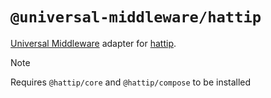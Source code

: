 # `@universal-middleware/hattip`

[Universal Middleware](https://github.com/magne4000/universal-middleware) adapter for [hattip](https://github.com/hattipjs/hattip).

> [!NOTE]
> Requires `@hattip/core` and `@hattip/compose` to be installed
